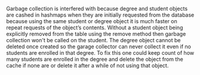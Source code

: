 Garbage collection is interfered with because degree and student objects are cashed in hashmaps when they are initially requested from the database because using the same student or degree object it is much faster on repeat requests of the object’s contents. Without a student object being explicitly removed from the table using the remove method then garbage collection won't be called on the student. The degree object cannot be deleted once created so the garage collector can never collect it even if no students are enrolled in that degree. To fix this one could keep count of how many students are enrolled in the degree and delete the object from the cache if none are or delete it after a while of not using that object.